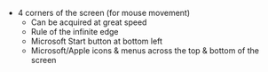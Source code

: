- 4 corners of the screen (for mouse movement)
	- Can be acquired at great speed
	- Rule of the infinite edge
	- Microsoft Start button at bottom left
	- Microsoft/Apple icons & menus across the top & bottom of the screen